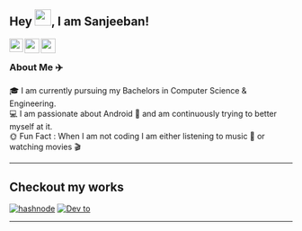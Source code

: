 ## Hey <img src="https://github.com/TheDudeThatCode/TheDudeThatCode/blob/master/Assets/Hi.gif" width="29">, I am Sanjeeban!

<a href="https://www.linkedin.com/in/sanjeeban-mukhopadhyay-4bb4b01b8/">
  <img align="left" width="24px" src="https://cdn-icons-png.flaticon.com/512/174/174857.png" />
</a>
<a href="https://twitter.com/sanjeeban_5644">
  <img align="left" width="26px" src="https://logodownload.org/wp-content/uploads/2014/09/twitter-logo-6.png" />
</a>
<a href="mailto:sanjeeban5644@gmail.com">
  <img align="left" width="26px" src="https://cdn-icons-png.flaticon.com/512/281/281769.png" />
</a>

<br/>

### About Me :airplane:
:mortar_board: I am currently pursuing my Bachelors in Computer Science & Engineering.</br>
:computer: I am passionate about Android :iphone: and am continuously trying to better myself at it.</br>
:sun_with_face: Fun Fact :  When I am not coding I am either listening to music :musical_note: or watching movies :clapper:</br>

---

## Checkout my works 
<p display="flex">

[![hashnode](https://img.shields.io/badge/Hashnode-2962FF?style=for-the-badge&logo=hashnode&logoColor=white)](https://hashnode.com/@sanjeeban5644)
[![Dev to ](https://img.shields.io/badge/dev.to-0A0A0A?style=for-the-badge&logo=devdotto&logoColor=white)](https://dev.to/sanjeeban5644) 

---
<!---
<br/>
<p align="center">
<a href="https://github.com/sanjeeban5644">
  <img height="200em" src="https://github-readme-stats.vercel.app/api?username=sanjeeban5644&show_icons=true&theme=radical&include_all_commits=true&count_private=true"/>
  <img height="200em" src="https://github-readme-stats.vercel.app/api/top-langs/?username=sanjeeban5644&theme=radical"/>
</a>
</p>
-->
